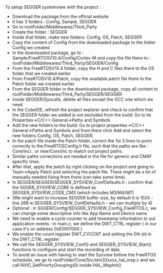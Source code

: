 To setup SEGGER systemview with the project :

- Download the package from the official website
- It has 3 folders : Config, Sample, SEGGER
- Go to rootFolder/Middlewares/Third_Party
- Create the folder : SEGGER
- Inside that folder, make new folders: Config, OS, Patch, SEGGER
- Copy the content of Config from the downloaded package to the folder Config we created
- In the downloaded package, go to : Sample/FreeRTOSV10.4/Config/Cortex-M and copy the file there to : rootFolder/Middlewares/Third_Party/SEGGER/Config
- From the FreeRTOSV10.4 folder, copy the H and C files there to the OS folder that we created earlier
- From FreeRTOSV10.4/Patch, copy the available patch file there to the Patch folder we created earlier
- From the SEGGER folder in the downloaded package, copy all content to rootFolder/Middlewares/Third_Party/SEGGER/SEGGER
- Inside SEGGER/Syscalls, delete all files except the GCC one which we need
- In the CubeIDE, refresh the project explorer and check to confirm that the SEGGER folder we added is not excluded from the build: Go to its Properties->C/C++ General->Paths and Symbols
- Add the new folders to the build: Go to project properties->C/C++ General->Paths and Symbols and from there click Add and select the new folders Config, OS, Patch, SEGGER.
- In the patch file inside the Patch folder, correct the 1st 3 lines to point correctly to the FreeRTOSConfig.h file, such that the paths are like : Core/Inc/.. or new/Core/Inc to match out project paths.
- Similar paths corrections are needed in the file for generic and CM4F specific lines.
- After that, apply the patch by right clicking on the project and going to Team->Apply Patch and selecting the patch file. There might be a lot of manually needed fixing from there (can take some time).
- In SEGGER/SEGGER/SEGGER_SYSVIEW_ConfDefaults.h : confirm that the SGGER_SYSVIEW_CORE is defined as SEGGER_SYSVIEW_CODE_CM3 (which includes M3/M4/M7)
- (We might want to increase SEGGER buffer size, by default it is 1024 - line 268 in SEGGER_SYSVIEW_ConfDefaults.h - we can multiply by 4)
- Optional : in SGGER/Config/SEGGER_SYSVIEW_Config_FreeRTOS.c, we can change some descriptive info like App Name and Device name
- We need to enable a cycle counter to add timestamp information to out application events : in main.c, we define the DWT_CTRL register ( in our case it's on address 0xE0001000 )
- We enable the count register DWT_CYCCNT and setting the 0th bit in the DWT_CTRL register
- We call the SEGGER_SYSVIEW_Conf() and SEGGER_SYSVIEW_Start() functions to configure and start the recording of data
- To avoid an issue with having to start the Sysview before the FreeRTOS scheduler, we go to rootFolder/Core/Src/stm32xxxx_hal_msp.c and we call NVIC_SetPriorityGrouping(0) inside HAL_MspInit()